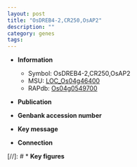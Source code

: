 ```yaml
---
layout: post
title: "OsDREB4-2,CR250,OsAP2"
description: ""
category: genes
tags: 
---
```


* **Information**  
    + Symbol: OsDREB4-2,CR250,OsAP2  
    + MSU: [LOC_Os04g46400](http://rice.uga.edu/cgi-bin/ORF_infopage.cgi?orf=LOC_Os04g46400)  
    + RAPdb: [Os04g0549700](http://rapdb.dna.affrc.go.jp/viewer/gbrowse_details/irgsp1?name=Os04g0549700)  

* **Publication**  

* **Genbank accession number**  

* **Key message**  

* **Connection**  

[//]: # * **Key figures**  


